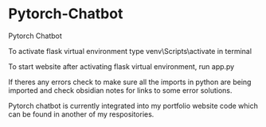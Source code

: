 # Pytorch-Chatbot
Pytorch Chatbot

To activate flask virtual environment type venv\Scripts\activate in terminal

To start website after activating flask virtual environment, run app.py

If theres any errors check to make sure all the imports in python are being imported and 
check obsidian notes for links to some error solutions.

Pytorch chatbot is currently integrated into my portfolio website code which can be found
in another of my respositories. 
